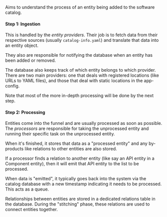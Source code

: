 Aims to understand the process of an entity being added to the software catalog.

#### Step 1: Ingestion
This is handled by the *entity providers*. Their job is to fetch data from their respective sources (usually `catalog-info.yaml`) and translate that data into an entity object.

They also are responsible for notifying the database when an entity has been added or removed.

The database also keeps track of which entity belongs to which provider. There are two main providers: one that deals with registered locations (like URLs to YAML files), and those that deal with static locations in the app-config.

Note that most of the more in-depth processing will be done by the next step.

#### Step 2: Processing
Entities come into the funnel and are usually processed as soon as possible. The *processors* are responsible for taking the unprocessed entity and running their specific task on the unprocessed entity.

When it's finished, it stores that data as a "processed entity" and any by-products like relations to other entities are also stored.

If a processor finds a relation to another entity (like say an API entity in a Component entity), then it will emit that API entity to the list to be processed.

When data is "emitted", it typically goes back into the system via the catalog database with a new timestamp indicating it needs to be processed. This acts as a queue.

Relationships between entities are stored in a dedicated relations table in the database. During the "stitching" phase, these relations are used to connect entities together.
